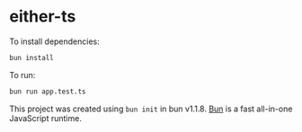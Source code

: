# either-ts

To install dependencies:

```bash
bun install
```

To run:

```bash
bun run app.test.ts
```

This project was created using `bun init` in bun v1.1.8. [Bun](https://bun.sh) is a fast all-in-one JavaScript runtime.
